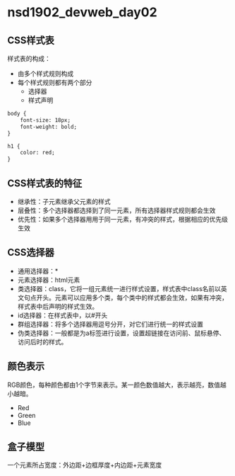 # nsd1902_devweb_day02

## CSS样式表

样式表的构成：

- 由多个样式规则构成
- 每个样式规则都有两个部分
  - 选择器
  - 样式声明

```html
body {
    font-size: 18px;
	font-weight: bold;
}

h1 {
	color: red;
}
```

## CSS样式表的特征

- 继承性：子元素继承父元素的样式
- 层叠性：多个选择器都选择到了同一元素，所有选择器样式规则都会生效
- 优先性：如果多个选择器用用于同一元素，有冲突的样式，根据相应的优先级生效

## CSS选择器

- 通用选择器：\*
- 元素选择器：html元素
- 类选择器：class，它将一组元素统一进行样式设置，样式表中class名前以英文句点开头。元素可以应用多个类，每个类中的样式都会生效，如果有冲突，样式表中后声明的样式生效。
- id选择器：在样式表中，以#开头
- 群组选择器：将多个选择器用逗号分开，对它们进行统一的样式设置
- 伪类选择器：一般都是为a标签进行设置，设置超链接在访问前、鼠标悬停、访问后时的样式。

## 颜色表示

RGB颜色，每种颜色都由1个字节来表示。某一颜色数值越大，表示越亮，数值越小越暗。

- Red
- Green
- Blue

## 盒子模型

一个元素所占宽度：外边距+边框厚度+内边距+元素宽度









